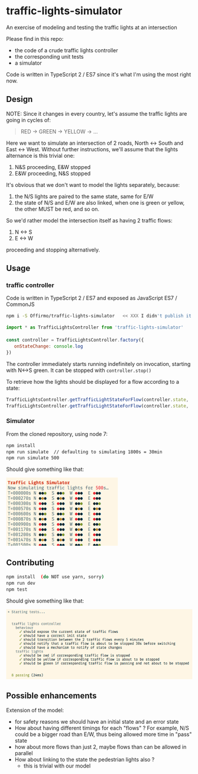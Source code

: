 # traffic-lights-simulator

An exercise of modeling and testing the traffic lights at an intersection

Please find in this repo:
- the code of a crude traffic lights controller
- the corresponding unit tests
- a simulator

Code is written in TypeScript 2 / ES7 since it's what I'm using the most right now.

## Design

NOTE: Since it changes in every country, let's assume the traffic lights are going in cycles of:
> RED -> GREEN -> YELLOW -> ...

Here we want to simulate an intersection of 2 roads, North <-> South and East <-> West.
Without further instructions, we'll assume that the lights alternance is this trivial one:

1. N&S proceeding, E&W stopped
1. E&W proceeding, N&S stopped

It's obvious that we don't want to model the lights separately, because:

1. the N/S lights are paired to the same state, same for E/W
1. the state of N/S and E/W are also linked, when one is green or yellow, the other MUST be red, and so on.

So we'd rather model the intersection itself as having 2 traffic flows:

1. N <-> S
1. E <-> W

proceeding and stopping alternatively.


## Usage

### traffic controller
Code is written in TypeScript 2 / ES7 and exposed as JavaScript ES7 / CommonJS

```bash
npm i -S Offirmo/traffic-lights-simulator   << XXX I didn't publish it to npm to not waste their resources
```

```javascript
import * as TrafficLightsController from 'traffic-lights-simulator'

const controller = TrafficLightsController.factory({
   onStateChange: console.log
})
```

The controller immediately starts running indefinitely on invocation, starting with N<->S green.
It can be stopped with `controller.stop()`

To retrieve how the lights should be displayed for a flow according to a state:
```javascript
TrafficLightsController.getTrafficLightStateForFlow(controller.state, 'NS') // -> red, yellow, green
TrafficLightsController.getTrafficLightStateForFlow(controller.state, 'EW') // -> red, yellow, green
```


### Simulator
From the cloned repository, using node 7:

```bash
npm install
npm run simulate  // defaulting to simulating 1800s = 30min
npm run simulate 500
```
Should give something like that:

![simulator output in console](doc/simulator.png)


## Contributing

```bash
npm install  (do NOT use yarn, sorry)
npm run dev
npm test
```
Should give something like that:

![tests output in console](doc/tests.png)


## Possible enhancements

Extension of the model:
- for safety reasons we should have an initial state and an error state
- How about having different timings for each "flows" ? For example, N/S could be a bigger road than E/W, thus being allowed more time in "pass" state
- how about more flows than just 2, maybe flows than can be allowed in parallel
- How about linking to the state the pedestrian lights also ?
  - this is trivial with our model



